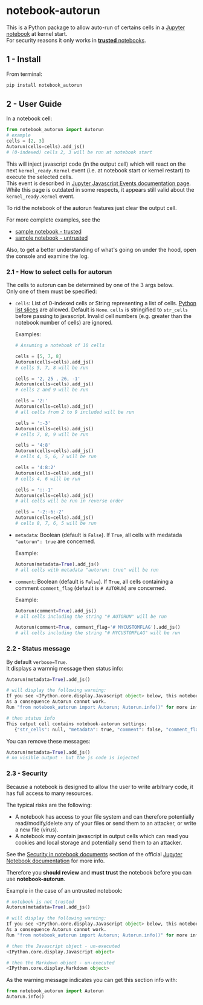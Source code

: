 # notebook-autorun

This is a Python package to allow auto-run of certains cells in a [Jupyter notebook](http://jupyter-notebook-beginner-guide.readthedocs.io/en/latest/what_is_jupyter.html) at kernel start.  
For security reasons it only works in [**trusted** notebooks](http://jupyter-notebook.readthedocs.io/en/stable/security.html#security-in-notebook-documents).  

## 1 - Install

From terminal:

```bash
pip install notebook_autorun
```

## 2 - User Guide

In a notebook cell:

```Python
from notebook_autorun import Autorun
# example
cells = [2, 3]
Autorun(cells=cells).add_js()
# (0-indexed) cells 2, 3 will be run at notebook start 
```

This will inject javascript code (in the output cell) which will react on the next `kernel_ready.Kernel` event (i.e. at notebook start or kernel restart) to execute the selected cells.  
This event is described in [Jupyter Javascript Events documentation page](http://jupyter.readthedocs.io/en/latest/development_guide/js_events.html). While this page is outdated in some respects, it appears still valid about the `kernel_ready.Kernel` event.  

To rid the notebook of the autorun features just clear the output cell.

For more complete examples, see the
+ [sample notebook - trusted](http://nbviewer.jupyter.org/github/oscar6echo/notebook_autorun/blob/master/demo_notebook_autorun_trusted.ipynb)
+ [sample notebook - untrusted](http://nbviewer.jupyter.org/github/oscar6echo/notebook_autorun/blob/master/demo_notebook_autorun_untrusted.ipynb)

Also, to get a better understanding of what's going on under the hood, open the console and examine the log.

### 2.1 - How to select cells for autorun

The cells to autorun can be determined by one of the 3 args below.  
Only one of them must be specified:  
+ `cells`: List of 0-indexed cells or String representing a list of cells. [Python list slices](https://docs.python.org/2.3/whatsnew/section-slices.html) are allowed. Default is `None`. `cells` is stringified to `str_cells` before passing to javascript. Invalid cell numbers (e.g. greater than the notebook number of cells) are ignored.  

    Examples: 
    ```Python
    # Assuming a notebook of 10 cells

    cells = [5, 7, 8]
    Autorun(cells=cells).add_js()
    # cells 5, 7, 8 will be run  

    cells = '2, 25 , 26, -1'
    Autorun(cells=cells).add_js()
    # cells 2 and 9 will be run  

    cells = '2:'
    Autorun(cells=cells).add_js()
    # all cells from 2 to 9 included will be run  

    cells = ':-3'
    Autorun(cells=cells).add_js()
    # cells 7, 8, 9 will be run  

    cells = '4:8'
    Autorun(cells=cells).add_js()
    # cells 4, 5, 6, 7 will be run  

    cells = '4:8:2'
    Autorun(cells=cells).add_js()
    # cells 4, 6 will be run  

    cells = '::-1'
    Autorun(cells=cells).add_js()
    # all cells will be run in reverse order  

    cells = '-2:-6:-2'
    Autorun(cells=cells).add_js()
    # cells 8, 7, 6, 5 will be run  
    ```


+ `metadata`: Boolean (default is `False`). If `True`, all cells with medatada `"autorun": true` are concerned.  

    Example: 
    ```Python
    Autorun(metadata=True).add_js()
    # all cells with metadata "autorun: true" will be run  
    ```

+ `comment`: Boolean (default is `False`). If `True`, all cells containing a comment `comment_flag` (default is `# AUTORUN`) are concerned.  

    Example: 
    ```Python
    Autorun(comment=True).add_js()
    # all cells including the string "# AUTORUN" will be run  

    Autorun(comment=True, comment_flag='# MYCUSTOMFLAG').add_js()
    # all cells including the string "# MYCUSTOMFLAG" will be run  
    ```

### 2.2 - Status message

By default `verbose=True`.  
It displays a warnnig message then status info:

```Python
Autorun(metadata=True).add_js()

# will display the following warning:
If you see <IPython.core.display.Javascript object> below, this notebook is not trusted.
As a consequence Autorun cannot work.
Run "from notebook_autorun import Autorun; Autorun.info()" for more info.

# then status info
This output cell contains notebook-autorun settings:
   {"str_cells": null, "metadata": true, "comment": false, "comment_flag": "# AUTORUN"}
```

You can remove these messages:

```Python
Autorun(metadata=True).add_js()
# no visible output - but the js code is injected
```

### 2.3 - Security

Because a notebook is designed to allow the user to write arbitrary code, it has full access to many resources.   

The typical risks are the following:
+ A notebook has access to your file system and can therefore potentially read/modify/delete any of your files or send them to an attacker, or write a new file (virus).  
+ A notebook may contain javascript in output cells which can read you cookies and local storage and potentially send them to an attacker.  

See the [Security in notebook documents](https://jupyter-notebook.readthedocs.io/en/stable/security.html#security-in-notebook-documents) section of the official [Jupyter Notebook documentation](https://jupyter-notebook.readthedocs.io/en/stable/index.html) for more info.  

Therefore you **should review** and **must trust** the notebook before you can use **notebook-autorun**.

Example in the case of an untrusted notebook:

```Python
# notebook is not trusted
Autorun(metadata=True).add_js()

# will display the following warning:
If you see <IPython.core.display.Javascript object> below, this notebook is not trusted.
As a consequence Autorun cannot work.
Run "from notebook_autorun import Autorun; Autorun.info()" for more info.

# then the Javascript object - un-executed
<IPython.core.display.Javascript object>

# then the Markdown object - un-executed
<IPython.core.display.Markdown object>
```

As the warning message indicates you can get this section info with:

```Python
from notebook_autorun import Autorun
Autorun.info()
```





<!-- pandoc --from=markdown --to=rst --output=README.rst README.md -->
